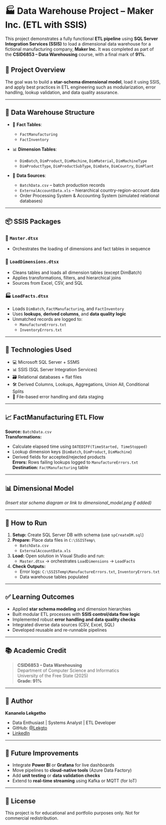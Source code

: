 # 🏭 Data Warehouse Project – Maker Inc. (ETL with SSIS)

This project demonstrates a fully functional **ETL pipeline** using **SQL Server Integration Services (SSIS)** to load a dimensional data warehouse for a fictional manufacturing company, **Maker Inc.** It was completed as part of the **CSID6853 – Data Warehousing** course, with a final mark of **91%**.

## 📁 Project Overview

The goal was to build a **star-schema dimensional model**, load it using SSIS, and apply best practices in ETL engineering such as modularization, error handling, lookup validation, and data quality assurance.

---

## 🧱 Data Warehouse Structure

- 🧩 **Fact Tables**:
  - `FactManufacturing`
  - `FactInventory`

- 📊 **Dimension Tables**:
  - `DimBatch`, `DimProduct`, `DimMachine`, `DimMaterial`, `DimMachineType`
  - `DimProductType`, `DimProductSubType`, `DimDate`, `DimCountry`, `DimPlant`

- 📄 **Data Sources**:
  - `BatchData.csv` – batch production records
  - `ExternalAccountData.xls` – hierarchical country-region-account data
  - Order Processing System & Accounting System (simulated relational databases)

---

## 📦 SSIS Packages

### 🔁 `Master.dtsx`
- Orchestrates the loading of dimensions and fact tables in sequence

### 📐 `LoadDimensions.dtsx`
- Cleans tables and loads all dimension tables (except DimBatch)
- Applies transformations, filters, and hierarchical joins
- Sources from Excel, CSV, and SQL

### 🏭 `LoadFacts.dtsx`
- Loads `DimBatch`, `FactManufacturing`, and `FactInventory`
- Uses **lookups**, **derived columns**, and **data quality logic**
- Unmatched records are logged to:
  - `ManufactureErrors.txt`
  - `InventoryErrors.txt`

---

## 🔧 Technologies Used

- 💻 Microsoft SQL Server + SSMS
- 📊 SSIS (SQL Server Integration Services)
- 🗃️ Relational databases + flat files
- 🛠️ Derived Columns, Lookups, Aggregations, Union All, Conditional Splits
- 📁 File-based error handling and data staging

---

## 📈 FactManufacturing ETL Flow

**Source:** `BatchData.csv`  
**Transformations:**  
- Calculate elapsed time using `DATEDIFF(TimeStarted, TimeStopped)`
- Lookup dimension keys (`DimBatch`, `DimProduct`, `DimMachine`)
- Derived fields for accepted/rejected products  
**Errors:** Rows failing lookups logged to `ManufactureErrors.txt`  
**Destination:** `FactManufacturing` table

---

## 📊 Dimensional Model

*(Insert star schema diagram or link to dimensional_model.png if added)*

---

## 📝 How to Run

1. **Setup:** Create SQL Server DB with schema (use `spCreateDM.sql`)
2. **Prepare:** Place data files in `C:\SSISTemp\`
   - `BatchData.csv`
   - `ExternalAccountData.xls`
3. **Load:** Open solution in Visual Studio and run:
   - `Master.dtsx` → orchestrates `LoadDimensions` → `LoadFacts`
4. **Check Outputs:**
   - Error logs: `C:\SSISTemp\ManufactureErrors.txt`, `InventoryErrors.txt`
   - Data warehouse tables populated

---

## ✅ Learning Outcomes

- Applied **star schema modeling** and dimension hierarchies
- Built modular ETL processes with **SSIS control/data flow logic**
- Implemented robust **error handling and data quality checks**
- Integrated diverse data sources (CSV, Excel, SQL)
- Developed reusable and re-runnable pipelines

---

## 📚 Academic Credit

> **CSID6853 – Data Warehousing**  
> Department of Computer Science and Informatics  
> University of the Free State (2025)  
> **Grade: 91%**

---

## 🧠 Author

**Kananelo Lekgetho**  
- Data Enthusiast | Systems Analyst | ETL Developer  
- GitHub: [@Lekgto](https://github.com/Lekgto)  
- [LinkedIn](www.linkedin.com/in/kananelo-lekgetho-3b4049248) 

---

## 📌 Future Improvements

- Integrate **Power BI** or **Grafana** for live dashboards  
- Move pipelines to **cloud-native tools** (Azure Data Factory)  
- Add **unit testing** or **data validation checks**  
- Extend to **real-time streaming** using Kafka or MQTT (for IoT)

---

## 📄 License

This project is for educational and portfolio purposes only. Not for commercial redistribution.
